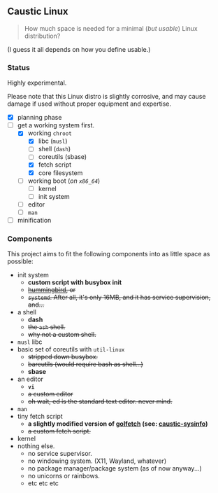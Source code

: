 ## Caustic Linux

> How much space is needed for a minimal (*but usable*) Linux distribution?

(I guess it all depends on how you define usable.)

### Status

Highly experimental.

Please note that this Linux distro is slightly corrosive, and may cause
damage if used without proper equipment and expertise.

- [x] planning phase
- [ ] get a working system first.
	- [x] working `chroot`
		- [x] libc (`musl`)
		- [ ] shell (`dash`)
		- [ ] coreutils (sbase)
		- [x] fetch script
		- [x] core filesystem
	- [ ] working boot (*on `x86_64`*)
		- [ ] kernel
		- [ ] init system
	- [ ] editor
	- [ ] `man`
- [ ] minification

### Components

This project aims to fit the following components into as little space as
possible:

- init system
	- **custom script with busybox init**
	- <s>[hummingbird](https://github.com/Sweets/hummingbird), or</s>
	- <s>`systemd`. After all, it's only 16MB, and it has service supervision, and...</s>
- a shell
	- **dash**
	- <s>the `ash` shell.</s>
	- <s>why not a custom shell.</s>
- `musl` libc
- basic set of coreutils with `util-linux`
	- <s>stripped down busybox.</s>
	- <s>bareutils (would require bash as shell...)</s>
	- **sbase**
- an editor
	- **`vi`**
	- <s> a custom editor</s>
	- <s>oh wait, ed is the standard text editor. never mind.</s>
- `man`
- tiny fetch script
	- **a slightly modified version of
	[golfetch](https://github.com/dylanaraps/golfetch)
	(see: [caustic-sysinfo](https://github.com/kiedtl/caustic-sysinfo))**
	- <s>a custom fetch script.</s>
- kernel
- nothing else.
	- no service supervisor.
	- no windowing system. (X11, Wayland, whatever)
	- no package manager/package system (as of now anyway...)
	- no unicorns or rainbows.
	- etc etc etc
